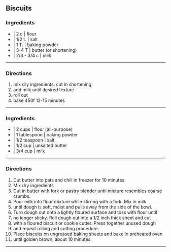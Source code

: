## Biscuits

### Ingredients

* | 2 c | flour
* | 1/2 t. | salt
* | 1 T. | baking powder
* | 3-4 T | butter (or shortening)
* | 2/3 - 3/4 c | milk

---

### Directions

1. mix dry ingredients. cut in shortening
1. add milk until desired texture
1. roll out
1. bake 450f 12-15 minutes

---

### Ingredients

* | 2 cups       | flour (all-purpose) 
* | 1 tablespoon | baking powder
* | 1/2 teaspoon | salt
* | 1/2 cup      | unsalted butter
* | 3/4 cup      | milk

---

### Directions

1. Cut butter into pats and chill in freezer for 10 minutes
1. Mix dry ingredients
1. Cut in butter with fork or pastry blender until mixture resembles coarse crumbs.
1. Pour milk into flour mixture while stirring with a fork. Mix in milk
1. until dough is soft, moist and pulls away from the side of the bowl.
1. Turn dough out onto a lightly floured surface and toss with flour until
1. no longer sticky. Roll dough out into a 1/2 inch thick sheet and cut
1. with a floured biscuit or cookie cutter. Press together unused dough
1. and repeat rolling and cutting procedure.
1. Place biscuits on ungreased baking sheets and bake in preheated oven
1. until golden brown, about 10 minutes.

---

